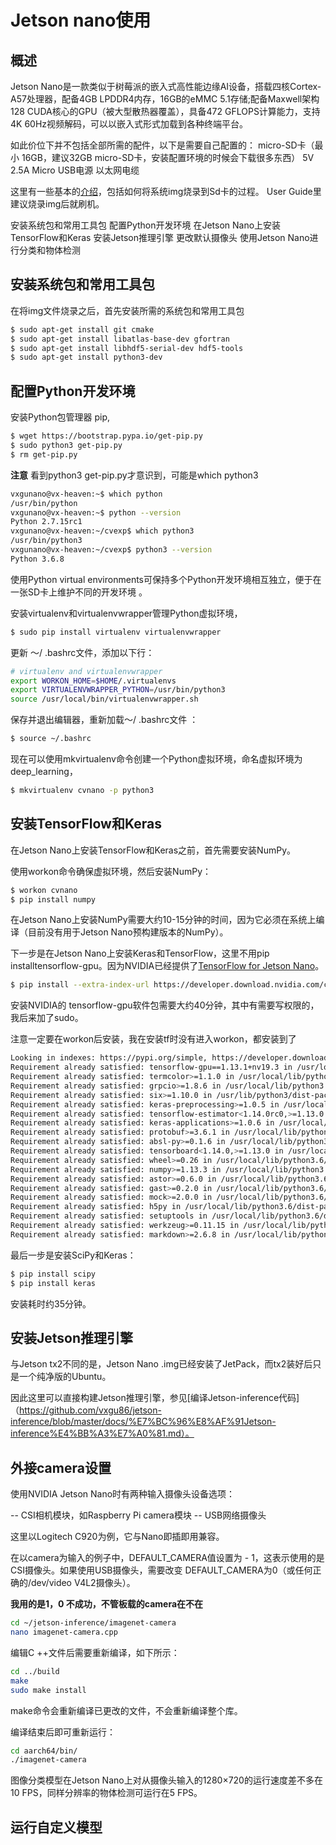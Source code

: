 # Jetson nano使用
## 概述

Jetson Nano是一款类似于树莓派的嵌入式高性能边缘AI设备，搭载四核Cortex-A57处理器，配备4GB LPDDR4内存，16GB的eMMC 5.1存储;配备Maxwell架构128 CUDA核心的GPU（被大型散热器覆盖），具备472 GFLOPS计算能力，支持4K 60Hz视频解码，可以以嵌入式形式加载到各种终端平台。

如此价位下并不包括全部所需的配件，以下是需要自己配置的：
micro-SD卡（最小 16GB，建议32GB micro-SD卡，安装配置环境的时候会下载很多东西）
5V 2.5A Micro USB电源
以太网电缆

这里有一些基本的[介绍](https://developer.nvidia.com/embedded/learn/get-started-jetson-nano-devkit)，包括如何将系统img烧录到Sd卡的过程。
User Guide里建议烧录img后就刷机。

安装系统包和常用工具包
配置Python开发环境
在Jetson Nano上安装TensorFlow和Keras
安装Jetson推理引擎
更改默认摄像头
使用Jetson Nano进行分类和物体检测

## 安装系统包和常用工具包

在将img文件烧录之后，首先安装所需的系统包和常用工具包
``` bash
$ sudo apt-get install git cmake
$ sudo apt-get install libatlas-base-dev gfortran
$ sudo apt-get install libhdf5-serial-dev hdf5-tools
$ sudo apt-get install python3-dev
``` 

## 配置Python开发环境

安装Python包管理器 pip,
``` bash
$ wget https://bootstrap.pypa.io/get-pip.py
$ sudo python3 get-pip.py
$ rm get-pip.py
``` 
**注意**
看到python3 get-pip.py才意识到，可能是which python3
``` bash
vxgunano@vx-heaven:~$ which python
/usr/bin/python
vxgunano@vx-heaven:~$ python --version
Python 2.7.15rc1
vxgunano@vx-heaven:~/cvexp$ which python3
/usr/bin/python3
vxgunano@vx-heaven:~/cvexp$ python3 --version
Python 3.6.8
```

使用Python virtual environments可保持多个Python开发环境相互独立，便于在一张SD卡上维护不同的开发环境 。

安装virtualenv和virtualenvwrapper管理Python虚拟环境，
``` bash
$ sudo pip install virtualenv virtualenvwrapper
``` 
更新 〜/ .bashrc文件，添加以下行：

``` bash
# virtualenv and virtualenvwrapper
export WORKON_HOME=$HOME/.virtualenvs
export VIRTUALENVWRAPPER_PYTHON=/usr/bin/python3
source /usr/local/bin/virtualenvwrapper.sh
```

保存并退出编辑器，重新加载〜/ .bashrc文件 ：
``` bash
$ source ~/.bashrc
``` 
现在可以使用mkvirtualenv命令创建一个Python虚拟环境，命名虚拟环境为deep_learning，
``` bash
$ mkvirtualenv cvnano -p python3
``` 
## 安装TensorFlow和Keras

在Jetson Nano上安装TensorFlow和Keras之前，首先需要安装NumPy。

使用workon命令确保虚拟环境，然后安装NumPy：
``` bash
$ workon cvnano
$ pip install numpy
``` 
在Jetson Nano上安装NumPy需要大约10-15分钟的时间，因为它必须在系统上编译（目前没有用于Jetson Nano预构建版本的NumPy）。

下一步是在Jetson Nano上安装Keras和TensorFlow，这里不用pip installtensorflow-gpu。因为NVIDIA已经提供了[TensorFlow for Jetson Nano](https://devtalk.nvidia.com/default/topic/1048776/official-tensorflow-for-jetson-nano-/  )。
``` bash
$ pip install --extra-index-url https://developer.download.nvidia.com/compute/redist/jp/v42 tensorflow-gpu==1.13.1+nv19.3
``` 
安装NVIDIA的 tensorflow-gpu软件包需要大约40分钟，其中有需要写权限的，我后来加了sudo。

注意一定要在workon后安装，我在安装tf时没有进入workon，都安装到了
``` bash
Looking in indexes: https://pypi.org/simple, https://developer.download.nvidia.com/compute/redist/jp/v42
Requirement already satisfied: tensorflow-gpu==1.13.1+nv19.3 in /usr/local/lib/python3.6/dist-packages (1.13.1+nv19.3)
Requirement already satisfied: termcolor>=1.1.0 in /usr/local/lib/python3.6/dist-packages (from tensorflow-gpu==1.13.1+nv19.3) (1.1.0)
Requirement already satisfied: grpcio>=1.8.6 in /usr/local/lib/python3.6/dist-packages (from tensorflow-gpu==1.13.1+nv19.3) (1.21.1)
Requirement already satisfied: six>=1.10.0 in /usr/lib/python3/dist-packages (from tensorflow-gpu==1.13.1+nv19.3) (1.11.0)
Requirement already satisfied: keras-preprocessing>=1.0.5 in /usr/local/lib/python3.6/dist-packages (from tensorflow-gpu==1.13.1+nv19.3) (1.1.0)
Requirement already satisfied: tensorflow-estimator<1.14.0rc0,>=1.13.0 in /usr/local/lib/python3.6/dist-packages (from tensorflow-gpu==1.13.1+nv19.3) (1.13.0)
Requirement already satisfied: keras-applications>=1.0.6 in /usr/local/lib/python3.6/dist-packages (from tensorflow-gpu==1.13.1+nv19.3) (1.0.8)
Requirement already satisfied: protobuf>=3.6.1 in /usr/local/lib/python3.6/dist-packages (from tensorflow-gpu==1.13.1+nv19.3) (3.8.0)
Requirement already satisfied: absl-py>=0.1.6 in /usr/local/lib/python3.6/dist-packages (from tensorflow-gpu==1.13.1+nv19.3) (0.7.1)
Requirement already satisfied: tensorboard<1.14.0,>=1.13.0 in /usr/local/lib/python3.6/dist-packages (from tensorflow-gpu==1.13.1+nv19.3) (1.13.1)
Requirement already satisfied: wheel>=0.26 in /usr/local/lib/python3.6/dist-packages (from tensorflow-gpu==1.13.1+nv19.3) (0.33.4)
Requirement already satisfied: numpy>=1.13.3 in /usr/local/lib/python3.6/dist-packages (from tensorflow-gpu==1.13.1+nv19.3) (1.16.4)
Requirement already satisfied: astor>=0.6.0 in /usr/local/lib/python3.6/dist-packages (from tensorflow-gpu==1.13.1+nv19.3) (0.8.0)
Requirement already satisfied: gast>=0.2.0 in /usr/local/lib/python3.6/dist-packages (from tensorflow-gpu==1.13.1+nv19.3) (0.2.2)
Requirement already satisfied: mock>=2.0.0 in /usr/local/lib/python3.6/dist-packages (from tensorflow-estimator<1.14.0rc0,>=1.13.0->tensorflow-gpu==1.13.1+nv19.3) (3.0.5)
Requirement already satisfied: h5py in /usr/local/lib/python3.6/dist-packages (from keras-applications>=1.0.6->tensorflow-gpu==1.13.1+nv19.3) (2.9.0)
Requirement already satisfied: setuptools in /usr/local/lib/python3.6/dist-packages (from protobuf>=3.6.1->tensorflow-gpu==1.13.1+nv19.3) (41.0.1)
Requirement already satisfied: werkzeug>=0.11.15 in /usr/local/lib/python3.6/dist-packages (from tensorboard<1.14.0,>=1.13.0->tensorflow-gpu==1.13.1+nv19.3) (0.15.4)
Requirement already satisfied: markdown>=2.6.8 in /usr/local/lib/python3.6/dist-packages (from tensorboard<1.14.0,>=1.13.0->tensorflow-gpu==1.13.1+nv19.3) (3.1.1)

``` 

最后一步是安装SciPy和Keras：

``` bash
$ pip install scipy
$ pip install keras
```

安装耗时约35分钟。

## 安装Jetson推理引擎
与Jetson tx2不同的是，Jetson Nano .img已经安装了JetPack，而tx2装好后只是一个纯净版的Ubuntu。

因此这里可以直接构建Jetson推理引擎，参见[编译Jetson-inference代码]（https://github.com/vxgu86/jetson-inference/blob/master/docs/%E7%BC%96%E8%AF%91Jetson-inference%E4%BB%A3%E7%A0%81.md）。

## 外接camera设置

使用NVIDIA Jetson Nano时有两种输入摄像头设备选项：

-- CSI相机模块，如Raspberry Pi camera模块
-- USB网络摄像头

这里以Logitech C920为例，它与Nano即插即用兼容。

在以camera为输入的例子中，DEFAULT_CAMERA值设置为 - 1，这表示使用的是CSI摄像头。如果使用USB摄像头，需要改变 DEFAULT_CAMERA为0（或任何正确的/dev/video V4L2摄像头）。

**我用的是1，0 不成功，不管板载的camera在不在**

``` bash
cd ~/jetson-inference/imagenet-camera
nano imagenet-camera.cpp
```

编辑C ++文件后需要重新编译，如下所示：

``` bash
cd ../build
make
sudo make install
```

make命令会重新编译已更改的文件，不会重新编译整个库。

编译结束后即可重新运行：

``` bash
cd aarch64/bin/
./imagenet-camera
```

图像分类模型在Jetson Nano上对从摄像头输入的1280×720的运行速度差不多在10 FPS，同样分辨率的物体检测可运行在5 FPS。

## 运行自定义模型


